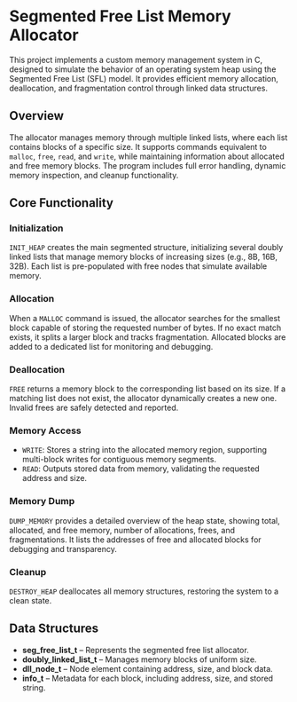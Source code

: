 # Segmented Free List Memory Allocator

This project implements a custom memory management system in C, designed to simulate the behavior of an operating system heap using the Segmented Free List (SFL) model. It provides efficient memory allocation, deallocation, and fragmentation control through linked data structures.

## Overview

The allocator manages memory through multiple linked lists, where each list contains blocks of a specific size. It supports commands equivalent to `malloc`, `free`, `read`, and `write`, while maintaining information about allocated and free memory blocks. The program includes full error handling, dynamic memory inspection, and cleanup functionality.

## Core Functionality

### Initialization
`INIT_HEAP` creates the main segmented structure, initializing several doubly linked lists that manage memory blocks of increasing sizes (e.g., 8B, 16B, 32B). Each list is pre-populated with free nodes that simulate available memory.

### Allocation
When a `MALLOC` command is issued, the allocator searches for the smallest block capable of storing the requested number of bytes. If no exact match exists, it splits a larger block and tracks fragmentation. Allocated blocks are added to a dedicated list for monitoring and debugging.

### Deallocation
`FREE` returns a memory block to the corresponding list based on its size. If a matching list does not exist, the allocator dynamically creates a new one. Invalid frees are safely detected and reported.

### Memory Access
- `WRITE`: Stores a string into the allocated memory region, supporting multi-block writes for contiguous memory segments.  
- `READ`: Outputs stored data from memory, validating the requested address and size.

### Memory Dump
`DUMP_MEMORY` provides a detailed overview of the heap state, showing total, allocated, and free memory, number of allocations, frees, and fragmentations. It lists the addresses of free and allocated blocks for debugging and transparency.

### Cleanup
`DESTROY_HEAP` deallocates all memory structures, restoring the system to a clean state.

## Data Structures

- **seg_free_list_t** – Represents the segmented free list allocator.  
- **doubly_linked_list_t** – Manages memory blocks of uniform size.  
- **dll_node_t** – Node element containing address, size, and block data.  
- **info_t** – Metadata for each block, including address, size, and stored string.
